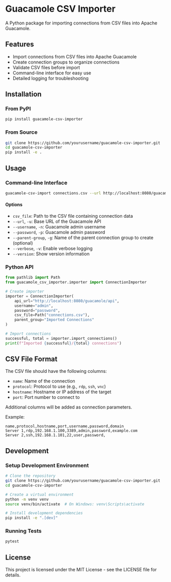 # Guacamole CSV Importer

A Python package for importing connections from CSV files into Apache Guacamole.

## Features

- Import connections from CSV files into Apache Guacamole
- Create connection groups to organize connections
- Validate CSV files before import
- Command-line interface for easy use
- Detailed logging for troubleshooting

## Installation

### From PyPI

```bash
pip install guacamole-csv-importer
```

### From Source

```bash
git clone https://github.com/yourusername/guacamole-csv-importer.git
cd guacamole-csv-importer
pip install -e .
```

## Usage

### Command-line Interface

```bash
guacamole-csv-import connections.csv --url http://localhost:8080/guacamole/api --username admin --password password
```

#### Options

- `csv_file`: Path to the CSV file containing connection data
- `--url`, `-u`: Base URL of the Guacamole API
- `--username`, `-n`: Guacamole admin username
- `--password`, `-p`: Guacamole admin password
- `--parent-group`, `-g`: Name of the parent connection group to create (optional)
- `--verbose`, `-v`: Enable verbose logging
- `--version`: Show version information

### Python API

```python
from pathlib import Path
from guacamole_csv_importer.importer import ConnectionImporter

# Create importer
importer = ConnectionImporter(
    api_url="http://localhost:8080/guacamole/api",
    username="admin",
    password="password",
    csv_file=Path("connections.csv"),
    parent_group="Imported Connections"
)

# Import connections
successful, total = importer.import_connections()
print(f"Imported {successful}/{total} connections")
```

## CSV File Format

The CSV file should have the following columns:

- `name`: Name of the connection
- `protocol`: Protocol to use (e.g., `rdp`, `ssh`, `vnc`)
- `hostname`: Hostname or IP address of the target
- `port`: Port number to connect to

Additional columns will be added as connection parameters.

Example:

```csv
name,protocol,hostname,port,username,password,domain
Server 1,rdp,192.168.1.100,3389,admin,password,example.com
Server 2,ssh,192.168.1.101,22,user,password,
```

## Development

### Setup Development Environment

```bash
# Clone the repository
git clone https://github.com/yourusername/guacamole-csv-importer.git
cd guacamole-csv-importer

# Create a virtual environment
python -m venv venv
source venv/bin/activate  # On Windows: venv\Scripts\activate

# Install development dependencies
pip install -e ".[dev]"
```

### Running Tests

```bash
pytest
```

## License

This project is licensed under the MIT License - see the LICENSE file for details.
